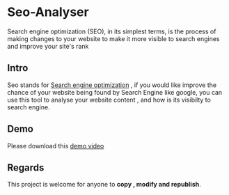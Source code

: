 # Seo-Analyser
Search engine optimization (SEO), in its simplest terms, is the process of making changes to your website to make it more visible to search engines and improve your site's rank


<h2>Intro</h2>

Seo stands for [Search engine optimization](https://en.wikipedia.org/wiki/Search_engine_optimization) ,
if you would like improve the chance of your website being found by Search Engine like google,
you can use this tool to analyse your website content , and how is its visibilty to search engine.


<h2>Demo</h2> 

Please download this [demo video](https://en.wikipedia.org/wiki/Search_engine_optimization)


<h2>Regards</h2>

This project is welcome for anyone to <b>copy , modify and republish</b>. 



